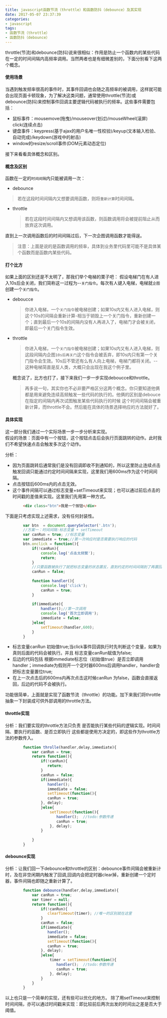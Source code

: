 ```yaml
---
title: javascript函数节流（throttle）和函数防抖（debounce）及其实现
date: 2017-05-07 23:37:39
categories: 
- javascript 
tags: 
- 函数节流（throttle）
- 函数防抖（debounce）
---
```




throttle(节流)和debounce(防抖)说来很相似：作用是防止一个函数内的某些代码在一定的时间间隔内高频率调用。当然两者也是有细微差别的，下面分别看下这两个概念。
<!-- more -->
#### 使用场景
当遇到触发频率很高的事件时，其事件回调也会随之高频率的被调用，这样就可能会出现页面卡顿现象，为了解决这类问题，通常使用throttle(节流)或debounce(防抖)来控制事件回调主要逻辑代码被执行的频率。这些事件需要包括：

* 鼠标事件：mousemove(拖曳)/mouseover(划过)/mouseWheel(滚屏) click(连续点击)
* 键盘事件：keypress(基于ajax的用户名唯一性校验)/keyup(文本输入检验、自动完成)/keydown(游戏中的射击)
* window的resize/scroll事件(DOM元素动态定位)

接下来看看具体概念和区别。
 
#### 概念及区别
函数在一定的`时间间隔`内只能被调用一次：

*  debounce 

 > 若在这段时间间隔内又想要调用函数，则将`重新计算`时间间隔。

*  throttle
    > 若在这段时间间隔内又想调用该函数，则函数调用将会被提前阻止从而放弃这次调用。
    
 直到上一次调用函数后的时间间隔过后，下一次企图调用函数才能得逞。 
> 注意：上面是说的是函数调用的频率，具体到业务里代码里可能不是具体某个函数而是函数内某些代码。

#### 打个比方
如果上面的区别还是不太明了，那我们举个电梯的栗子吧：
假设电梯门在有人进入10s后会关闭，我们简称这一过程为--`关门指令`。每次有人键入电梯，电梯就`企图`创建一个`关门指令`。

* deboucce 
    
    > 你进入电梯，一个`关门指令`被电梯创建；如果10s内又有人进入电梯，则这个10s的间隔会重新计算-相当于销毁上一个关门指令，重新创建一个；直到最后一个10s的间隔内没有人再进入了，电梯门才会被关闭，即最后一个关门指令生效。
    
* throttle
    
    > 你进入电梯，一个`关门指令`被电梯创建；如果10s内又有人进入电梯，则这段间隔内企图`10s后再关门`这个指令会被丢弃，即10s内只有第一个关门指令会生效。10s后不管还有么有人向上电梯，电梯门都将关闭。--这种电梯简直是反人类，大概只会出现在我这个例子里。
    
   概念说了，比方也打了，接下来我们一步一步实现deboucce和throttle。
  
  > 再多说一句，其实你也不必非要严格区分这两个概念。你只要知道他俩都是用来避免连续高频触发一些代码的执行的。他俩的区别是debouce在指定的间隔内再次试图触发某些代码执行的时候 这个时间间隔会被重新计算，而throttle不会。然后能在具体的场景选择响应的方法就好了。

#### 具体实现
这一部分我们通过一个实际场景一步一步分析来实现。<br>
假设的场景：页面中有一个按钮，这个按钮点击后会执行页面跳转的动作。此时我们不希望快速点击会触发多次这个动作。

分析：

* 因为页面跳转后通常我们是没有回调即收不到通知的，所以这里防止连续点击触发回调只能通过约定时间间隔来实现，这里我们用600ms作为这个时间间隔。
* 点击按钮后600ms内的点击无效。
* 这个事件间隔可以通过标志变量+setTimeout来实现；也可以通过前后点击的时间戳的差值来实现。这里我们先用第一种方式。

```html
        <div class="btn">我是一个按钮</div>
```

下面是只考虑实现上述需求，没有任何封装性。  

``` javascript
        var btn  = document.querySelector('.btn');
        //方案一：时间间隔:标志变量 + setTimeout
        var canRun = true; //标志变量
        var immediate = true;//第一次响应时是否需要执行响应的代码
        btn.onclick = function(){
            if(!canRun){
                console.log('点击太频繁');
                return;
            }
            //只要函数被执行了就把标志变量的状态置反，直到约定的时间间隔到了再置回。
            canRun = false;
           
            function handler(){
                console.log('click');
                canRun = true;
            }
            
            if(immediate){
                handler();//第一次调用
                console.log('首次立即调用');
                immediate = false;
            }else{
                setTimeout(handler,600);
            }
        }
```
        
* 标志变量canRun 初始值true;当click事件回调执行时先判断这个变量，如果为真则后面的代码会被执行。并且 标志变量canRun赋值为false;
* 后边的代码包括 根据immediate标志位（初始值true）是否立即调用handler；immediate为假则开一个定时器600ms后调用handler，handler会把标志变量置位true;
* 在上一次点击后的600ms内再次点击这时候canRun 为false，函数会直接返回，后边的代码不会被执行。

功能很简单，上面就是实现了函数节流（throttle）的功能。加下来我们将throttle抽象一下封装成可供外部调用的throttle方法。

#### throttle实现
分析：我们要实现的throttle方法只负责 是否能执行某些代码的逻辑实现。时间间隔、要执行的函数、是否立即执行 这些都是使用方决定的，即这些作为throttle方法的参数传入。
``` javascript
        function throlle(handler,delay,immediate){
            var canRun = true;
            return function(){
                if(!canRun){
                   return;
                }
                canRun = false;
                if(immediate){
                   handler();
                   immediate = false;
                   setTimeout(function(){
                   canRun = true;
                }, delay);
                }else{
                    setTimeout(function(){
                       handler();  //todo:参数传递
                       canRun = true;
                    }, delay);
                }
                
            }
        }
```
#### debounce实现
分析：让我们回一下debounce和throttle的区别：debounce事件间隔会被重新计时，及在非空闲期内触发了回调,回调内会把定时器clear掉，重新创建一个定时器，事件间隔也即随之重新计算了。
``` javascript
        function debounce(handler,delay,immediate){
            var canRun = true;
            var timer = null;
            return function(){
                if(!canRun){
                   clearTimeout(timer); //唯一的区别就在这里
                }
                canRun = false;
                if(immediate){
                   handler();
                   immediate = false;
                   setTimeout(function(){
                   canRun = true;
                }, delay);
                }else{
                    timer = setTimeout(function(){
                       handler();  //todo:参数传递
                       canRun = true;
                    }, delay);
                }
            }
        }
```
    
以上也只是一个简单的实现，还有些可以优化的地方。
除了用setTimeout来控制时间间隔，亦可以通过时间戳来实现：即比较前后两次出发的时间出之差是否大于阈值。